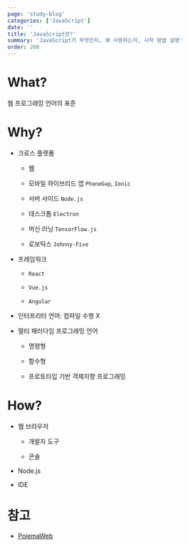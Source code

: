 ```yaml
---
page: 'study-blog'
categories: ['JavaScript']
date: ''
title: 'JavaScript란?'
summary: 'JavaScript가 무엇인지, 왜 사용하는지, 시작 방법 설명'
order: 200
---
```


# What?

웹 프로그래밍 언어의 표준

# Why?

- 크로스 플랫폼

  - 웹

  - 모바일 하이브리드 앱 `PhoneGap`, `Ionic`

  - 서버 사이드 `Node.js`

  - 데스크톱 `Electron`

  - 머신 러닝 `TensorFlow.js`

  - 로보틱스 `Johnny-Five`

- 프레임워크

  - `React`

  - `Vue.js`

  - `Angular`

- 인터프리터 언어: 컴파일 수행 X

- 멀티 패러다임 프로그래밍 언어

  - 명령형

  - 함수형

  - 프로토타입 기반 객체지향 프로그래밍

# How?

- 웹 브라우저

  - 개발자 도구

  - 콘솔

- Node.js

- IDE

# 참고

- [PoiemaWeb](https://poiemaweb.com/js-introduction)
